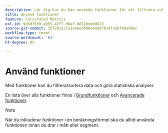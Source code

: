 ```yaml
---
description: Lär dig hur du kan använda funktioner för att filtrera och sortera data och göra statistiska analyser.
title: Använd funktioner
feature: Calculated Metrics
exl-id: 9d5d7589-a955-42f7-96af-0d12beddd623
source-git-commit: 35f2812c1a1a4eed090e04d67014fcebf88a80ec
workflow-type: tm+mt
source-wordcount: '63'
ht-degree: 0%

---
```


# Använd funktioner

Med funktioner kan du filtrera/sortera data och göra statistiska analyser.

En lista över alla funktioner finns i [Grundfunktioner](/help/components/c-calcmetrics/cm-reference/cm-functions.md) och [Avancerade funktioner](/help/components/c-calcmetrics/cm-reference/cm-adv-functions.md).

>[!NOTE]
>
>När du inkluderar funktioner i en beräkningsformel ska du alltid använda funktionen innan du drar i mått eller segment.

<!-- OUTDATED VIDEO 
Watch this [video](https://youtu.be/SSyWvomnewI) to understand the use of functions.
-->
